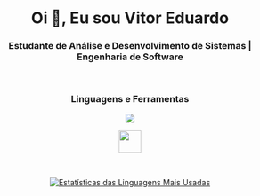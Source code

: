 <h1 align="center">Oi 👋, Eu sou Vitor Eduardo</h1>
<h3 align="center">Estudante de Análise e Desenvolvimento de Sistemas | Engenharia de Software</h3>
<br>
<h3 align="center">Linguagens e Ferramentas</h3>

<p align="center">
  <a href="https://skillicons.dev">
    <img src="https://skillicons.dev/icons?i=java,mysql,git,html,css,js,eclipse,idea,vscode" />
  </a>
</p>

<p align="center">
<a> <img src="https://cdn.jsdelivr.net/gh/devicons/devicon@latest/icons/microsoftsqlserver/microsoftsqlserver-plain-wordmark.svg" width="40" height="40"/></a>
</p>

<br>

<p align="center">
  <a href="https://github.com/anuraghazra/github-readme-stats"><img src="https://github-readme-stats.vercel.app/api/top-langs/?username=Vtormacs&layout=compact&theme=default" alt="Estatísticas das Linguagens Mais Usadas"></a>
</p>

